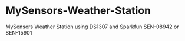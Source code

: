 # MySensors-Weather-Station
MySensors Weather Station using DS1307 and Sparkfun SEN-08942 or SEN-15901
